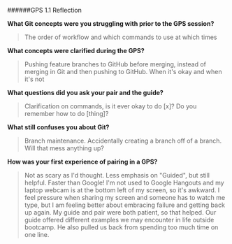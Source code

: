 ######GPS 1.1 Reflection

**What Git concepts were you struggling with prior to the GPS session?**
>The order of workflow and which commands to use at which times

**What concepts were clarified during the GPS?**
>Pushing feature branches to GitHub before merging, instead of merging in Git and then pushing to GitHub. When it's okay and when it's not

**What questions did you ask your pair and the guide?**
>Clarification on commands, is it ever okay to do [x]? Do you remember how to do [thing]?

**What still confuses you about Git?**
>Branch maintenance. Accidentally creating a branch off of a branch. Will that mess anything up?

**How was your first experience of pairing in a GPS?**
>Not as scary as I'd thought. Less emphasis on "Guided", but still helpful. Faster than Google! I'm not used to Google Hangouts and my laptop webcam is at the bottom left of my screen, so it's awkward. I feel pressure when sharing my screen and someone has to watch me type, but I am feeling better about embracing failure and getting back up again. My guide and pair were both patient, so that helped. Our guide offered different examples we may encounter in life outside bootcamp. He also pulled us back from spending too much time on one line.

